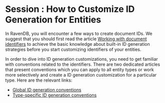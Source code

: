 # Session : How to Customize ID Generation for Entities

In RavenDB, you will encounter a few ways to create document IDs. We suggest that you should first read the article [Working with document identifiers](../../document-identifiers/working-with-document-identifiers) to achieve the basic knowledge about built-in ID generation strategies before you start customizing identifiers of your entities.

In order to dive into ID generation customizations, you need to get familiar with conventions related to the identifiers. There are two dedicated articles that present conventions which you can apply to all entity types or work more selectively and create a ID generation customization for a particular type. Here are the relevant links:

* [Global ID generation conventions](../../configuration/identifier-generation/global)
* [Type-specific ID generation conventions](../../configuration/identifier-generation/type-specific)
